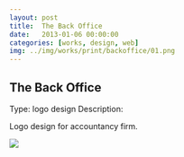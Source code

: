 ```yaml
---
layout: post
title:  The Back Office
date:   2013-01-06 00:00:00
categories: [works, design, web]
img: ../img/works/print/backoffice/01.png
---
```

<h2>The Back Office</h2>
<label>Type:</label>
<span>logo design</span>
<label>Description:</label>
<p>Logo design for accountancy firm.</p>
<img src="/img/works/print/backoffice/01.png">